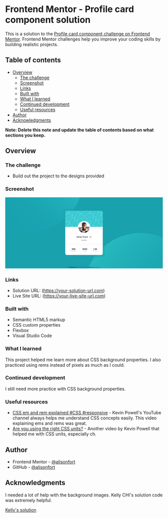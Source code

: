 # Frontend Mentor - Profile card component solution

This is a solution to the [Profile card component challenge on Frontend Mentor](https://www.frontendmentor.io/challenges/profile-card-component-cfArpWshJ). Frontend Mentor challenges help you improve your coding skills by building realistic projects.

## Table of contents

- [Overview](#overview)
  - [The challenge](#the-challenge)
  - [Screenshot](#screenshot)
  - [Links](#links)
  - [Built with](#built-with)
  - [What I learned](#what-i-learned)
  - [Continued development](#continued-development)
  - [Useful resources](#useful-resources)
- [Author](#author)
- [Acknowledgments](#acknowledgments)

**Note: Delete this note and update the table of contents based on what sections you keep.**

## Overview

### The challenge

- Build out the project to the designs provided

### Screenshot

![](./screenshot.jpg)

### Links

- Solution URL: (https://your-solution-url.com)
- Live Site URL: (https://your-live-site-url.com)

### Built with

- Semantic HTML5 markup
- CSS custom properties
- Flexbox
- Visual Studio Code

### What I learned

This project helped me learn more about CSS background properties. I also practiced using rems instead of pixels as much as I could.

### Continued development

I still need more practice with CSS background properties.

### Useful resources

- [CSS em and rem explained #CSS #responsive](https://www.youtube.com/watch?v=_-aDOAMmDHI&t=247s) - Kevin Powell's YouTube channel always helps me understand CSS concepts easily. This video explaining ems and rems was great.
- [Are you using the right CSS units?](https://www.youtube.com/watch?v=N5wpD9Ov_To) - Another video by Kevin Powell that helped me with CSS units, especially ch.

## Author

- Frontend Mentor - [@alisonfort](https://www.frontendmentor.io/profile/alisonfort)
- GitHub - [@alisonfort](https://github.com/alisonfort)

## Acknowledgments

I needed a lot of help with the background images. Kelly CHI's solution code was extremely helpful.

[Kelly's solution](https://www.frontendmentor.io/solutions/responsive-profile-card-component-using-css-flexbox-Md7rHmqW-T)
